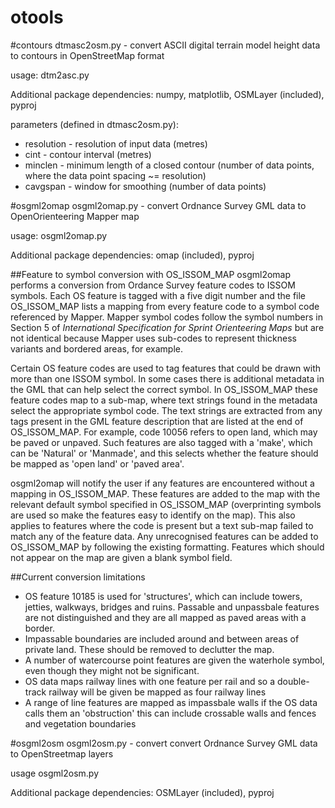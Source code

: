 otools
======

#contours
dtmasc2osm.py - convert ASCII digital terrain model height data to contours in OpenStreetMap format

usage: dtm2asc.py <path containg DTM tiles>

Additional package dependencies: numpy, matplotlib, OSMLayer (included), pyproj

parameters (defined in dtmasc2osm.py):
  * resolution - resolution of input data (metres)
  * cint - contour interval (metres)
  * minclen - minimum length of a closed contour (number of data points, where the data point spacing ~= resolution)
  * cavgspan - window for smoothing (number of data points)
  
#osgml2omap
osgml2omap.py - convert Ordnance Survey GML data to OpenOrienteering Mapper map

usage: osgml2omap.py <gml filename>

Additional package dependencies: omap (included), pyproj

##Feature to symbol conversion with OS\_ISSOM\_MAP
osgml2omap performs a conversion from Ordance Survey feature codes to ISSOM symbols. Each OS feature is tagged with a five digit number and the file OS\_ISSOM\_MAP lists a mapping from every feature code to a symbol code referenced by Mapper. Mapper symbol codes follow the symbol numbers in Section 5 of *International Specification for Sprint Orienteering Maps* but are not identical because Mapper uses sub-codes to represent thickness variants and bordered areas, for example.

Certain OS feature codes are used to tag features that could be drawn with more than one ISSOM symbol. In some cases there is additional metadata in the GML that can help select the correct symbol. In OS\_ISSOM\_MAP these feature codes map to a sub-map, where text strings found in the metadata select the appropriate symbol code. The text strings are extracted from any tags present in the GML feature description that are listed at the end of OS\_ISSOM\_MAP. For example, code 10056 refers to open land, which may be paved or unpaved. Such features are also tagged with a 'make', which can be 'Natural' or 'Manmade', and this selects whether the feature should be mapped as 'open land' or 'paved area'.

osgml2omap will notify the user if any features are encountered without a mapping in OS\_ISSOM\_MAP. These features are added to the map with the relevant default symbol specified in OS\_ISSOM\_MAP (overprinting symbols are used so make the features easy to identify on the map). This also applies to features where the code is present but a text sub-map failed to match any of the feature data. Any unrecognised features can be added to OS\_ISSOM\_MAP by following the existing formatting. Features which should not appear on the map are given a blank symbol field.

##Current conversion limitations
* OS feature 10185 is used for 'structures', which can include towers, jetties, walkways, bridges and ruins. Passable and unpassbale features are not distinguished and they are all mapped as paved areas with a border.
* Impassable boundaries are included around and between areas of private land. These should be removed to declutter the map.
* A number of watercourse point features are given the waterhole symbol, even though they might not be significant.
* OS data maps railway lines with one feature per rail and so a double-track railway will be given be mapped as four railway lines
* A range of line features are mapped as impassbale walls if the OS data calls them an 'obstruction' this can include crossable walls and fences and vegetation boundaries

#osgml2osm
osgml2osm.py - convert convert Ordnance Survey GML data to OpenStreetmap layers

usage osgml2osm.py <gml filename>

Additional package dependencies: OSMLayer (included), pyproj
